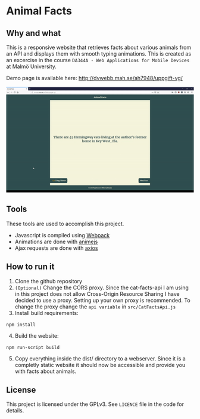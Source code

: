 # Animal Facts

## Why and what
This is a responsive website that retrieves facts about various animals from an API and displays them with smooth typing animations. This is created as an excercise in the course `DA344A - Web Applications for Mobile Devices` at Malmö University.

Demo page is available here: http://dvwebb.mah.se/ah7948/uppgift-vg/

![GIF Demo of the website](example-demo.gif)

## Tools
These tools are used to accomplish this project.

* Javascript is compiled using [Webpack](https://github.com/webpack/webpack)
* Animations are done with [animejs](https://github.com/juliangarnier/anime/)
* Ajax requests are done with [axios](https://github.com/axios/axios)

## How to run it
1. Clone the github repository
2. `(Optional)` Change the CORS proxy. Since the cat-facts-api I am using in this project does not allow Cross-Origin Resource Sharing I have decided to use a proxy. Setting up your own proxy is recommended. To change the proxy change the `api variable` in `src/CatFactsApi.js`
3. Install build requirements:
```
npm install
```
4. Build the website:
```
npm run-script build
```
5. Copy everything inside the dist/ directory to a webserver. Since it is a completly static website it should now be accessible and provide you with facts about animals.

## License
This project is licensed under the GPLv3. See `LICENCE` file in the code for details.
